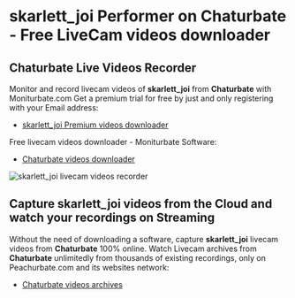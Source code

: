 # skarlett_joi Performer on Chaturbate - Free LiveCam videos downloader

## Chaturbate Live Videos Recorder

Monitor and record livecam videos of **skarlett_joi** from **Chaturbate** with Moniturbate.com
Get a premium trial for free by just and only registering with your Email address:
* [skarlett_joi Premium videos downloader](https://moniturbate.com/request-demo-licence-key.html)

Free livecam videos downloader - Moniturbate Software:
* [Chaturbate videos downloader](https://moniturbate.com/moniturbate-download-software.html)

![skarlett_joi livecam videos recorder](https://peachurnet.com/templates/moniturbate-software.png)


## Capture skarlett_joi videos from the Cloud and watch your recordings on Streaming

Without the need of downloading a software, capture **skarlett_joi** livecam videos from **Chaturbate** 100% online.
Watch Livecam archives from **Chaturbate** unlimitedly from thousands of existing recordings, only on Peachurbate.com and its websites network:
* [Chaturbate videos archives](https://peachurnet.com/)